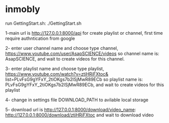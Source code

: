 # inmobly
run GettingStart.sh: ./GettingStart.sh

1-main url is http://127.0.0.1:8000/api for create playlist or channel, first time require authntication from google

2- enter user channel name and choose type channel, https://www.youtube.com/user/AsapSCIENCE/videos
    so channel name is:  AsapSCIENCE, and wait to create videos for this channel.

3- enter playlist name and choose type playlist, https://www.youtube.com/watch?v=ztiHRiFXtoc& list=PLvFsG9gYFxY_2tiOKgs7b2lSjMwR89ECb
    so playlist name is: PLvFsG9gYFxY_2tiOKgs7b2lSjMwR89ECb, and wait to create videos for this playlist

4- change in settings file DOWNLOAD_PATH to avilable local storage

5- download url is http://127.0.0.1:8000/download/video_name: http://127.0.0.1:8000/download/ztiHRiFXtoc and
   wait to download video
